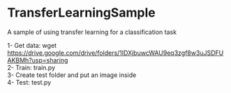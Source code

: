 # TransferLearningSample
A sample of using transfer learning for a classification task

1- Get data: wget https://drive.google.com/drive/folders/1IDXjbuwcWAU9eq3zgf8w3uJSDFUAKBMh?usp=sharing \
2- Train: train.py \
3- Create test folder and put an image inside \
4- Test: test.py
